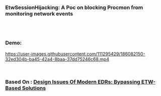 ### EtwSessionHijacking: A Poc on blocking Procmon from monitoring network events

<br>
<br>


### Demo:
https://user-images.githubusercontent.com/111295429/186082150-32ed304b-ba45-42a4-8baa-37dd75246c68.mp4


<br>

### Based On : [Design Issues Of Modern EDRs: Bypassing ETW-Based Solutions](https://www.binarly.io/posts/Design_issues_of_modern_EDR%27s_bypassing_ETW-based_solutions/index.html)

